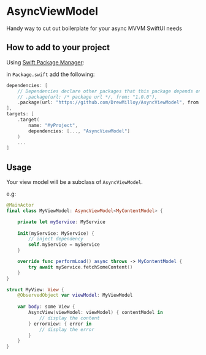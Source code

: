 # AsyncViewModel

Handy way to cut out boilerplate for your async MVVM SwiftUI needs

## How to add to your project

Using [Swift Package Manager](https://swift.org/package-manager/):

in `Package.swift` add the following:

```swift
dependencies: [
    // Dependencies declare other packages that this package depends on.
    // .package(url: /* package url */, from: "1.0.0"),
    .package(url: "https://github.com/DrewMilloy/AsyncViewModel", from: "0.0.1")
],
targets: [
    .target(
        name: "MyProject",
        dependencies: [..., "AsyncViewModel"]
    )
    ...
]
```

## Usage

Your view model will be a subclass of `AsyncViewModel`.

e.g:

```swift
@MainActor
final class MyViewModel: AsyncViewModel<MyContentModel> {

    private let myService: MyService
    
    init(myService: MyService) {
        // inject dependency
        self.myService = myService
    }

    override func performLoad() async throws -> MyContentModel {
        try await myService.fetchSomeContent()
    }
}

struct MyView: View {
    @ObservedObject var viewModel: MyViewModel
    
    var body: some View {
        AsyncView(viewModel: viewModel) { contentModel in
            // display the content
        } errorView: { error in
            // display the error
        }
    }
}

``` 

